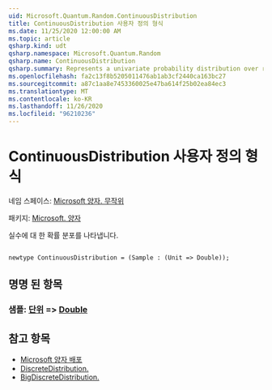 ```yaml
---
uid: Microsoft.Quantum.Random.ContinuousDistribution
title: ContinuousDistribution 사용자 정의 형식
ms.date: 11/25/2020 12:00:00 AM
ms.topic: article
qsharp.kind: udt
qsharp.namespace: Microsoft.Quantum.Random
qsharp.name: ContinuousDistribution
qsharp.summary: Represents a univariate probability distribution over real numbers.
ms.openlocfilehash: fa2c13f8b5205011476ab1ab3cf2440ca163bc27
ms.sourcegitcommit: a87c1aa8e7453360025e47ba614f25b02ea84ec3
ms.translationtype: MT
ms.contentlocale: ko-KR
ms.lasthandoff: 11/26/2020
ms.locfileid: "96210236"
---
```

# <a name="continuousdistribution-user-defined-type"></a>ContinuousDistribution 사용자 정의 형식

네임 스페이스: [Microsoft 양자. 무작위](xref:Microsoft.Quantum.Random)

패키지: [Microsoft. 양자](https://nuget.org/packages/Microsoft.Quantum.QSharp.Core)


실수에 대 한 확률 분포를 나타냅니다.

```qsharp

newtype ContinuousDistribution = (Sample : (Unit => Double));
```



## <a name="named-items"></a>명명 된 항목

### <a name="sample--unit--double"></a>샘플: [단위](xref:microsoft.quantum.lang-ref.unit) => [Double](xref:microsoft.quantum.lang-ref.double) 



## <a name="see-also"></a>참고 항목

- [Microsoft 양자 배포](xref:Microsoft.Quantum.Random.ComplexDistribution)
- [DiscreteDistribution.](xref:Microsoft.Quantum.Random.DiscreteDistribution)
- [BigDiscreteDistribution.](xref:Microsoft.Quantum.Random.BigDiscreteDistribution)